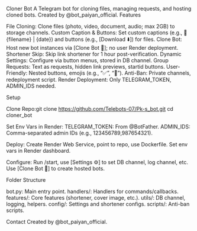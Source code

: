 Cloner Bot
A Telegram bot for cloning files, managing requests, and hosting cloned bots. Created by @bot_paiyan_official.
Features

File Cloning: Clone files (photo, video, document, audio; max 2GB) to storage channels.
Custom Caption & Buttons: Set custom captions (e.g., 🎥 {filename} | {date}) and buttons (e.g., [Download ⬇️]) for files.
Clone Bot: Host new bot instances via [Clone Bot 🤖]; no user Render deployment.
Shortener Skip: Skip link shortener for 1 hour post-verification.
Dynamic Settings: Configure via button menus, stored in DB channel.
Group Requests: Text as requests, hidden link previews, startid buttons.
User-Friendly: Nested buttons, emojis (e.g., “✅”, “📂”).
Anti-Ban: Private channels, redeployment script.
Render Deployment: Only TELEGRAM_TOKEN, ADMIN_IDS needed.

Setup

Clone Repo:git clone https://github.com/Telebots-07/Pk-s_bot.git
cd cloner_bot


Set Env Vars in Render:
TELEGRAM_TOKEN: From @BotFather.
ADMIN_IDS: Comma-separated admin IDs (e.g., 123456789,987654321).


Deploy:
Create Render Web Service, point to repo, use Dockerfile.
Set env vars in Render dashboard.


Configure:
Run /start, use [Settings ⚙️] to set DB channel, log channel, etc.
Use [Clone Bot 🤖] to create hosted bots.



Folder Structure

bot.py: Main entry point.
handlers/: Handlers for commands/callbacks.
features/: Core features (shortener, cover image, etc.).
utils/: DB channel, logging, helpers.
config/: Settings and shortener configs.
scripts/: Anti-ban scripts.

Contact
Created by @bot_paiyan_official.

